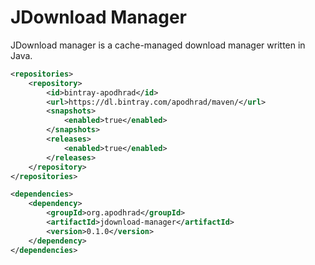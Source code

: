 # JDownload Manager

JDownload manager is a cache-managed download manager written in Java.

```xml
<repositories>
	<repository>
		<id>bintray-apodhrad</id>
		<url>https://dl.bintray.com/apodhrad/maven/</url>
		<snapshots>
			<enabled>true</enabled>
		</snapshots>
		<releases>
			<enabled>true</enabled>
		</releases>
	</repository>
</repositories>

<dependencies>
	<dependency>
		<groupId>org.apodhrad</groupId>
		<artifactId>jdownload-manager</artifactId>
		<version>0.1.0</version>
	</dependency>
</dependencies>
```